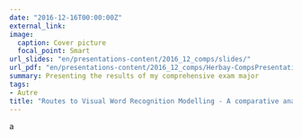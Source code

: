 ```yaml
---
date: "2016-12-16T00:00:00Z"
external_link: 
image:
  caption: Cover picture
  focal_point: Smart
url_slides: "en/presentations-content/2016_12_comps/slides/"
url_pdf: "en/presentations-content/2016_12_comps/Herbay-CompsPresentation.pdf" 
summary: Presenting the results of my comprehensive exam major
tags:
- Autre
title: "Routes to Visual Word Recognition Modelling - A comparative analysis of 3 computational models of reading aloud"
---
```


a

